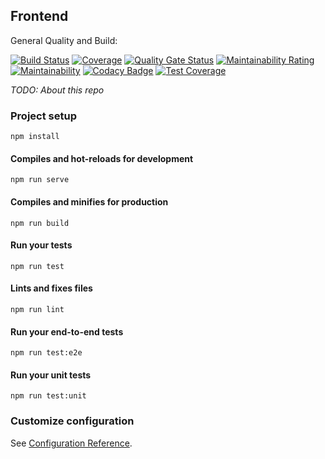 ## Frontend

General Quality and Build:

[![Build Status](https://travis-ci.com/Panda-ManR/article-frontend.svg?branch=master)](https://travis-ci.com/Panda-ManR/article-frontend)
[![Coverage](https://sonarcloud.io/api/project_badges/measure?project=Panda-ManR_article-frontend&metric=coverage)](https://sonarcloud.io/dashboard?id=Panda-ManR_article-frontend)
[![Quality Gate Status](https://sonarcloud.io/api/project_badges/measure?project=Panda-ManR_article-frontend&metric=alert_status)](https://sonarcloud.io/dashboard?id=Panda-ManR_article-frontend)
[![Maintainability Rating](https://sonarcloud.io/api/project_badges/measure?project=Panda-ManR_article-frontend&metric=sqale_rating)](https://sonarcloud.io/dashboard?id=Panda-ManR_article-frontend)
[![Maintainability](https://api.codeclimate.com/v1/badges/75a6e6323821fcece3ec/maintainability)](https://codeclimate.com/github/Panda-ManR/article-frontend/maintainability)
[![Codacy Badge](https://api.codacy.com/project/badge/Grade/728b4690245b4f768bd73773c06b735e)](https://app.codacy.com/app/Panda-ManR/article-frontend?utm_source=github.com&utm_medium=referral&utm_content=Panda-ManR/article-frontend&utm_campaign=Badge_Grade_Dashboard)
[![Test Coverage](https://api.codeclimate.com/v1/badges/75a6e6323821fcece3ec/test_coverage)](https://codeclimate.com/github/Panda-ManR/article-frontend/test_coverage)


_TODO: About this repo_

### Project setup
```
npm install
```

#### Compiles and hot-reloads for development
```
npm run serve
```

#### Compiles and minifies for production
```
npm run build
```

#### Run your tests
```
npm run test
```

#### Lints and fixes files
```
npm run lint
```

#### Run your end-to-end tests
```
npm run test:e2e
```

#### Run your unit tests
```
npm run test:unit
```

### Customize configuration
See [Configuration Reference](https://cli.vuejs.org/config/).

